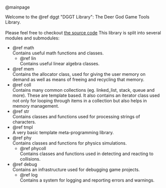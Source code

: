 @mainpage

Welcome to the @ref dggt "DGGT Library": The Deer God Game Tools Library.<br>
<br>
Please feel free to checkout <a href="https://github.com/deer-god-studios/dggt">the source code</a>
This library is split into several modules and submodules:<br>
- @ref math <br>
Contains useful math functions and classes.
	- @ref lin <br>
	Contains useful linear algebra classes.
- @ref mem <br>
Contains the allocator class, used for giving the user memory on demand as
well as means of freeing and recycling that memory.
- @ref coll <br>
Contains many common collections (eg. linked\_list, stack, queue and more).
These are template based.  It also contains an iterator class used not
only for looping through items in a collection but also helps in memory
management.
- @ref str <br>
Contains classes and functions used for processing strings of characters.
- @ref tmpl <br>
A very basic template meta-programming library.
- @ref phy <br>
Contains classes and functions for physics simulations.
	- @ref phycoll <br>
	Contains classes and functions used in detecting and reacting to collisions.
- @ref debug <br>
Contains an infrastructure used for debugging game projects.
	- @ref log <br>
	Contains a system for logging and reporting errors and warnings. 


